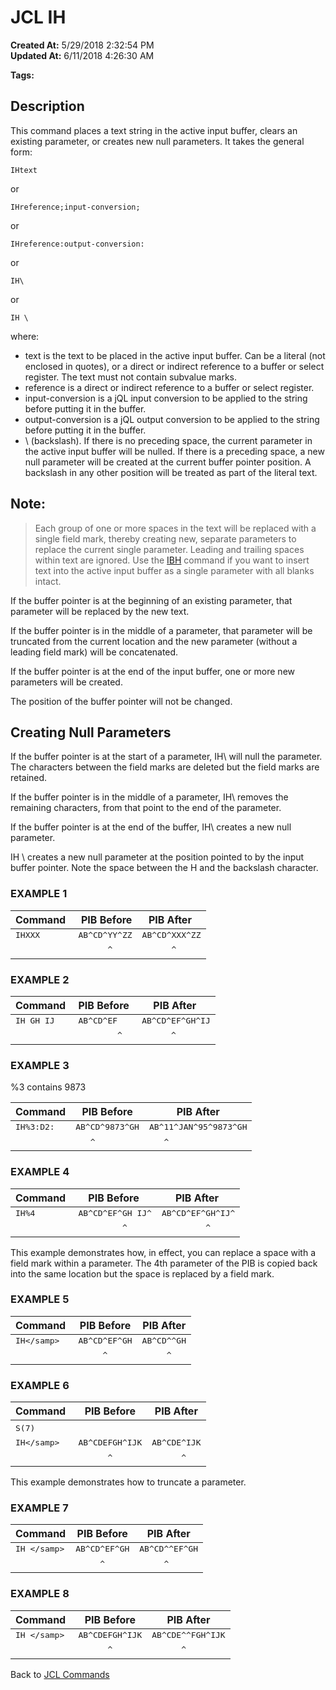 # JCL IH

**Created At:** 5/29/2018 2:32:54 PM  
**Updated At:** 6/11/2018 4:26:30 AM  

**Tags:**
<badge text='buffer' vertical='middle' />
<badge text='jcl' vertical='middle' />

## Description

This command places a text string in the active input buffer, clears an existing parameter, or creates new null parameters. It takes the general form:

```
IHtext
```

or

```
IHreference;input-conversion;
```

or

```
IHreference:output-conversion:
```

or

```
IH\
```

or

```
IH \
```

where:

- text is the text to be placed in the active input buffer. Can be a literal (not enclosed in quotes), or a direct or indirect reference to a buffer or select register. The text must not contain subvalue marks.
- reference is a direct or indirect reference to a buffer or select register.
- input-conversion is a jQL input conversion to be applied to the string before putting it in the buffer.
- output-conversion is a jQL output conversion to be applied to the string before putting it in the buffer.
- \ (backslash). If there is no preceding space, the current parameter in the active input buffer will be nulled. If there is a preceding space, a new null parameter will be created at the current buffer pointer position. A backslash in any other position will be treated as part of the literal text.




## Note: 


> Each group of one or more spaces in the text will be replaced with a single field mark, thereby creating new, separate parameters to replace the current single parameter. Leading and trailing spaces within text are ignored. Use the [IBH](318689-jcl-ibh) command if you want to insert text into the active input buffer as a single parameter with all blanks intact.


If the buffer pointer is at the beginning of an existing parameter, that parameter will be replaced by the new text.

If the buffer pointer is in the middle of a parameter, that parameter will be truncated from the current location and the new parameter (without a leading field mark) will be concatenated.

If the buffer pointer is at the end of the input buffer, one or more new parameters will be created.

The position of the buffer pointer will not be changed.



## Creating Null Parameters

If the buffer pointer is at the start of a parameter, IH\ will null the parameter. The characters between the field marks are deleted but the field marks are retained.

If the buffer pointer is in the middle of a parameter, IH\ removes the remaining characters, from that point to the end of the parameter.

If the buffer pointer is at the end of the buffer, IH\ creates a new null parameter.

IH \ creates a new null parameter at the position pointed to by the input buffer pointer. Note the space between the H and the backslash character.





### EXAMPLE 1


| Command  |  PIB Before | PIB After  |
| --- | --- | --- |
| <samp>IHXXX</samp><br> | <samp>AB^CD^YY^ZZ</samp><br> | <samp>AB^CD^XXX^ZZ</samp><br> |
| <br> | <samp>&nbsp; &nbsp; &nbsp; ^</samp><br> | <samp>&nbsp; &nbsp; &nbsp; ^</samp><br> |


### EXAMPLE 2


| Command  | PIB Before  | PIB After  |
| --- | --- | --- |
| <samp>IH GH IJ</samp><br> | <samp>AB^CD^EF</samp><br> | <samp>AB^CD^EF^GH^IJ</samp><br> |
| <br> | <samp>&nbsp; &nbsp; &nbsp; &nbsp; ^</samp><br> | <samp>&nbsp; &nbsp; &nbsp; ^</samp><br> |


### EXAMPLE 3

%3 contains 9873


| Command | PIB Before | PIB After |
| --- | --- | --- |
| <samp>IH%3:D2:</samp><br> | <samp>AB^CD^9873^GH</samp><br> | <samp>AB^11^JAN^95^9873^GH</samp><br> |
| <br> | <samp>&nbsp; &nbsp;^</samp><br> | <samp>&nbsp; &nbsp;^</samp><br> |


### EXAMPLE 4


| Command  | PIB Before  | PIB After  |
| --- | --- | --- |
| <samp>IH%4</samp><br> | <samp>AB^CD^EF^GH IJ^</samp><br> | <samp>AB^CD^EF^GH^IJ^</samp><br> |
| <br> | <samp>&nbsp; &nbsp; &nbsp; &nbsp; &nbsp;^</samp><br> | <samp>&nbsp; &nbsp; &nbsp; &nbsp; &nbsp;^</samp><br> |


This example demonstrates how, in effect, you can replace a space with a field mark within a parameter. The 4th parameter of the PIB is copied back into the same location but the space is replaced by a field mark.

### EXAMPLE 5


| Command  | PIB Before | PIB After |
| --- | --- | --- |
| <samp>IH\</samp><br> | <samp>AB^CD^EF^GH</samp><br> | <samp>AB^CD^^GH</samp><br> |
| <br> | <samp>&nbsp; &nbsp; &nbsp;^</samp><br> | <samp>&nbsp; &nbsp; &nbsp;^</samp><br> |


### EXAMPLE 6


| Command  | PIB Before | PIB After |
| --- | --- | --- |
| <samp>S(7)</samp><br> | <br> | <br> |
| <samp>IH\</samp><br> | <samp>AB^CDEFGH^IJK</samp><br> | <samp>AB^CDE^IJK</samp><br> |
| <br> | <samp>&nbsp; &nbsp; &nbsp; ^</samp><br> | <samp>&nbsp; &nbsp; &nbsp; ^</samp><br> |


This example demonstrates how to truncate a parameter.

### EXAMPLE 7


| Command | PIB Before | PIB After |
| --- | --- | --- |
| <samp>IH \</samp><br> | <samp>AB^CD^EF^GH</samp><br> | <samp>AB^CD^^EF^GH</samp><br> |
| <br> | <samp>&nbsp; &nbsp; &nbsp;^</samp><br> | <samp>&nbsp; &nbsp; &nbsp;^</samp><br> |


### EXAMPLE 8


| Command  | PIB Before | PIB After |
| --- | --- | --- |
| <samp>IH \</samp><br> | <samp>AB^CDEFGH^IJK</samp><br> | <samp>AB^CDE^^FGH^IJK</samp><br> |
| <br> | <samp>&nbsp; &nbsp; &nbsp; ^</samp><br> | <samp>&nbsp; &nbsp; &nbsp; ^</samp><br> |


Back to [JCL Commands](jcl-commands)
